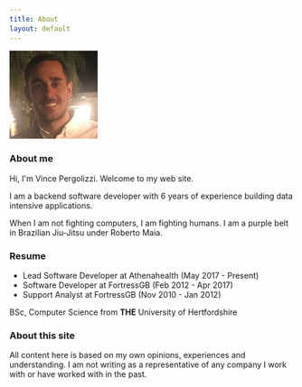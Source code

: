 ```yaml
---
title: About
layout: default
---
```


<img src="photo.png" />

### About me

Hi, I'm Vince Pergolizzi. Welcome to my web site.

I am a backend software developer with 6 years of experience building data intensive applications.

When I am not fighting computers, I am fighting humans. I am a purple belt in Brazilian Jiu-Jitsu under Roberto Maia.

### Resume

- Lead Software Developer at Athenahealth (May 2017 - Present)
- Software Developer at FortressGB (Feb 2012 - Apr 2017)
- Support Analyst at FortressGB (Nov 2010 - Jan 2012)

BSc, Computer Science from **THE** University of Hertfordshire

### About this site

All content here is based on my own opinions, experiences and understanding. I am not writing as a representative of any company I work with or have worked with in the past.
